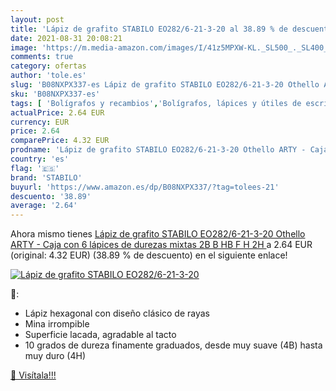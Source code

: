 ```yaml
---
layout: post
title: 'Lápiz de grafito STABILO EO282/6-21-3-20 al 38.89 % de descuento'
date: 2021-08-31 20:08:21
image: 'https://m.media-amazon.com/images/I/41z5MPXW-KL._SL500_._SL400_.jpg'
comments: true
category: ofertas
author: 'tole.es'
slug: 'B08NXPX337-es Lápiz de grafito STABILO EO282/6-21-3-20 Othello ARTY -...'
sku: 'B08NXPX337-es'
tags: [ 'Bolígrafos y recambios','Bolígrafos, lápices y útiles de escritura','Oficina y papelería','Rotuladores de punta fina','lápices','lápiz','stabilo', ]
actualPrice: 2.64 EUR
currency: EUR
price: 2.64
comparePrice: 4.32 EUR
prodname: 'Lápiz de grafito STABILO EO282/6-21-3-20 Othello ARTY - Caja con 6 lápices de durezas mixtas  2B  B  HB  F  H  2H  '
country: 'es'
flag: '🇪🇸'
brand: 'STABILO'
buyurl: 'https://www.amazon.es/dp/B08NXPX337/?tag=tolees-21'
descuento: '38.89'
average: '2.64'
---
```


Ahora mismo tienes [Lápiz de grafito STABILO EO282/6-21-3-20 Othello ARTY - Caja con 6 lápices de durezas mixtas  2B  B  HB  F  H  2H  ](https://www.amazon.es/dp/B08NXPX337/?tag=tolees-21) a 2.64 EUR (original: 4.32 EUR) (38.89 %  de descuento) en el siguiente enlace!

[![Lápiz de grafito STABILO EO282/6-21-3-20](https://m.media-amazon.com/images/I/41z5MPXW-KL._SL500_._SL400_.jpg)](https://www.amazon.es/dp/B08NXPX337/?tag=tolees-21)

🔎:

- Lápiz hexagonal con diseño clásico de rayas
- Mina irrompible
- Superficie lacada, agradable al tacto
- 10 grados de dureza finamente graduados, desde muy suave (4B) hasta muy duro (4H)

[🛒 Visítala!!!](https://www.amazon.es/dp/B08NXPX337/?tag=tolees-21)
